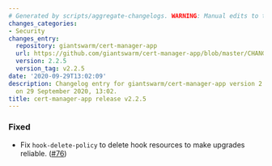 ```yaml
---
# Generated by scripts/aggregate-changelogs. WARNING: Manual edits to this files will be overwritten.
changes_categories:
- Security
changes_entry:
  repository: giantswarm/cert-manager-app
  url: https://github.com/giantswarm/cert-manager-app/blob/master/CHANGELOG.md#225---2020-09-29
  version: 2.2.5
  version_tag: v2.2.5
date: '2020-09-29T13:02:09'
description: Changelog entry for giantswarm/cert-manager-app version 2.2.5, published
  on 29 September 2020, 13:02.
title: cert-manager-app release v2.2.5
---
```


### Fixed
- Fix `hook-delete-policy` to delete hook resources to make upgrades reliable. ([#76](https://github.com/giantswarm/cert-manager-app/pull/76))
